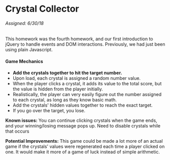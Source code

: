 #  Crystal Collector
###### Assigned: 6/30/18
This homework was the fourth homework, and our first introduction to jQuery to handle events and DOM interactions. Previously, we had just been using plain Javascript.

#### Game Mechanics
- **Add the crystals together to hit the target number.**
- Upon load, each crystal is assigned a random number value.
- When the player clicks a crystal, it adds its value to the total score, but the value is hidden from the player initially.
- Realistically, the player can very easily figure out the number assigned to each crystal, as long as they know basic math.
- Add the crystals' hidden values together to reach the exact target. 
- If you go over the target, you lose.

**Known issues:** You can continue clicking crystals when the game ends, and your winning/losing message pops up. Need to disable crystals while that occurs

**Potential Improvements:** This game could be made a lot more of an actual game if the crystals' values were regenerated each time a player clicked on one. It would make it more of a game of luck instead of simple arithmetic.

